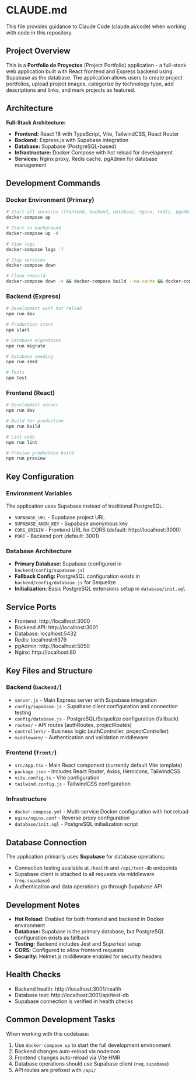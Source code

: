 # CLAUDE.md

This file provides guidance to Claude Code (claude.ai/code) when working with code in this repository.

## Project Overview

This is a **Portfolio de Proyectos** (Project Portfolio) application - a full-stack web application built with React frontend and Express backend using Supabase as the database. The application allows users to create project portfolios, upload project images, categorize by technology type, add descriptions and links, and mark projects as featured.

## Architecture

**Full-Stack Architecture:**
- **Frontend:** React 18 with TypeScript, Vite, TailwindCSS, React Router
- **Backend:** Express.js with Supabase integration
- **Database:** Supabase (PostgreSQL-based)
- **Infrastructure:** Docker Compose with hot reload for development
- **Services:** Nginx proxy, Redis cache, pgAdmin for database management

## Development Commands

### Docker Environment (Primary)
```bash
# Start all services (frontend, backend, database, nginx, redis, pgadmin)
docker-compose up

# Start in background
docker-compose up -d

# View logs
docker-compose logs -f

# Stop services
docker-compose down

# Clean rebuild
docker-compose down -v && docker-compose build --no-cache && docker-compose up
```

### Backend (Express)
```bash
# Development with hot reload
npm run dev

# Production start
npm start

# Database migrations
npm run migrate

# Database seeding
npm run seed

# Tests
npm test
```

### Frontend (React)
```bash
# Development server
npm run dev

# Build for production
npm run build

# Lint code
npm run lint

# Preview production build
npm run preview
```

## Key Configuration

### Environment Variables
The application uses Supabase instead of traditional PostgreSQL:
- `SUPABASE_URL` - Supabase project URL
- `SUPABASE_ANON_KEY` - Supabase anonymous key
- `CORS_ORIGIN` - Frontend URL for CORS (default: http://localhost:3000)
- `PORT` - Backend port (default: 3001)

### Database Architecture
- **Primary Database:** Supabase (configured in `backend/config/supabase.js`)
- **Fallback Config:** PostgreSQL configuration exists in `backend/config/database.js` for Sequelize
- **Initialization:** Basic PostgreSQL extensions setup in `database/init.sql`

## Service Ports
- Frontend: http://localhost:3000
- Backend API: http://localhost:3001
- Database: localhost:5432
- Redis: localhost:6379
- pgAdmin: http://localhost:5050
- Nginx: http://localhost:80

## Key Files and Structure

### Backend (`backend/`)
- `server.js` - Main Express server with Supabase integration
- `config/supabase.js` - Supabase client configuration and connection testing
- `config/database.js` - PostgreSQL/Sequelize configuration (fallback)
- `routes/` - API routes (authRoutes, projectRoutes)
- `controllers/` - Business logic (authController, projectController)
- `middleware/` - Authentication and validation middleware

### Frontend (`front/`)
- `src/App.tsx` - Main React component (currently default Vite template)
- `package.json` - Includes React Router, Axios, Heroicons, TailwindCSS
- `vite.config.ts` - Vite configuration
- `tailwind.config.js` - TailwindCSS configuration

### Infrastructure
- `docker-compose.yml` - Multi-service Docker configuration with hot reload
- `nginx/nginx.conf` - Reverse proxy configuration
- `database/init.sql` - PostgreSQL initialization script

## Database Connection

The application primarily uses **Supabase** for database operations:
- Connection testing available at `/health` and `/api/test-db` endpoints
- Supabase client is attached to all requests via middleware (`req.supabase`)
- Authentication and data operations go through Supabase API

## Development Notes

- **Hot Reload:** Enabled for both frontend and backend in Docker environment
- **Database:** Supabase is the primary database, but PostgreSQL configuration exists as fallback
- **Testing:** Backend includes Jest and Supertest setup
- **CORS:** Configured to allow frontend requests
- **Security:** Helmet.js middleware enabled for security headers

## Health Checks

- Backend health: http://localhost:3001/health
- Database test: http://localhost:3001/api/test-db
- Supabase connection is verified in health checks

## Common Development Tasks

When working with this codebase:
1. Use `docker-compose up` to start the full development environment
2. Backend changes auto-reload via nodemon
3. Frontend changes auto-reload via Vite HMR
4. Database operations should use Supabase client (`req.supabase`)
5. API routes are prefixed with `/api/`